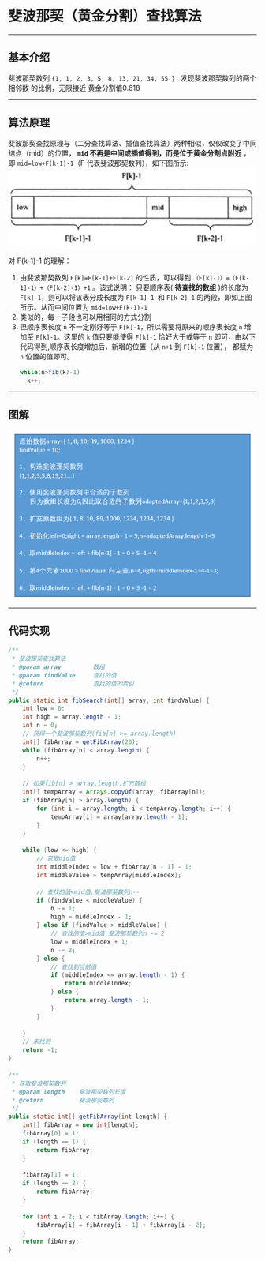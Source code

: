 # 斐波那契（黄金分割）查找算法
---
## 基本介绍
斐波那契数列 `{1, 1, 2, 3, 5, 8, 13, 21, 34, 55 } ` 发现斐波那契数列的两个相邻数 的比例，无限接近 黄金分割值0.618

---
## 算法原理
斐波那契查找原理与（二分查找算法、插值查找算法）两种相似，仅仅改变了中间结点（mid）的位置， **`mid` 不再是中间或插值得到，而是位于黄金分割点附近** ，即 `mid=low+F(k-1)-1`（F 代表斐波那契数列），如下图所示:
![fibonascci-principle](./assets/fibonascci-principle.jpg)

对 F(k-1)-1 的理解：
1. 由斐波那契数列 `F[k]=F[k-1]+F[k-2]` 的性质，可以得到 `（F[k]-1）=（F[k-1]-1）+（F[k-2]-1）+1` 。该式说明： 只要顺序表( **待查找的数组** )的长度为 `F[k]-1`，则可以将该表分成长度为 `F[k-1]-1 `和 `F[k-2]-1` 的两段，即如上图所示。从而中间位置为 `mid=low+F(k-1)-1`
2. 类似的，每一子段也可以用相同的方式分割
3. 但顺序表长度 `n` 不一定刚好等于 `F[k]-1`，所以需要将原来的顺序表长度 `n` 增加至 `F[k]-1`。这里的 `k` 值只要能使得 `F[k]-1` 恰好大于或等于 `n` 即可，由以下代码得到,顺序表长度增加后，新增的位置（从 `n+1` 到 `F[k]-1` 位置）， 都赋为 `n` 位置的值即可。
    ```java
    while(n>fib(k)-1)
      k++;
    ```
---
## 图解
![fib-search-diagram](./assets/fib-search-diagram.png)

---
## 代码实现
```java
/**
 * 斐波那契查找算法
 * @param array			数组
 * @param findValue		查找的值
 * @return				查找的值的索引
 */
public static int fibSearch(int[] array, int findValue) {
	int low = 0;
	int high = array.length - 1;
	int n = 0;
	// 获得一个斐波那契数列(fib[n] >= array.length)
	int[] fibArray = getFibArray(20);
	while (fibArray[n] < array.length) {
		n++;
	}

	// 如果fib[n] > array.length,扩充数组
	int[] tempArray = Arrays.copyOf(array, fibArray[n]);
	if (fibArray[n] > array.length) {
		for (int i = array.length; i < tempArray.length; i++) {
			tempArray[i] = array[array.length - 1];
		}
	}

	while (low <= high) {
		// 获取mid值
		int middleIndex = low + fibArray[n - 1] - 1;
		int middleValue = tempArray[middleIndex];

		// 查找的值<mid值,斐波那契数列n--
		if (findValue < middleValue) {
			n -= 1;
			high = middleIndex - 1;
		} else if (findValue > middleValue) {
			// 查找的值>mid值,斐波那契数列n -= 2
			low = middleIndex + 1;
			n -= 2;
		} else {
			// 查找到当前值
			if (middleIndex <= array.length - 1) {
				return middleIndex;
			} else {
				return array.length - 1;
			}
		}

	}
	// 未找到
	return -1;
}

/**
 * 获取斐波那契数列
 * @param length	斐波那契数列长度
 * @return			斐波那契数列
 */
public static int[] getFibArray(int length) {
	int[] fibArray = new int[length];
	fibArray[0] = 1;
	if (length == 1) {
		return fibArray;
	}

	fibArray[1] = 1;
	if (length == 2) {
		return fibArray;
	}

	for (int i = 2; i < fibArray.length; i++) {
		fibArray[i] = fibArray[i - 1] + fibArray[i - 2];
	}
	return fibArray;
}
```
